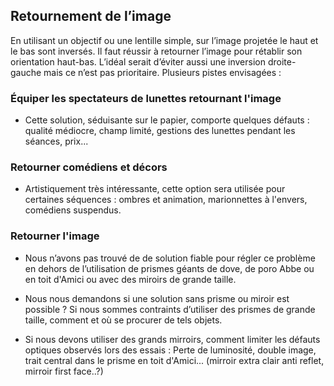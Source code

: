 
## Retournement de l’image

En utilisant un objectif ou une lentille simple, sur l’image projetée le haut et le bas sont inversés. Il faut réussir à retourner l’image pour rétablir son orientation haut-bas. 
L’idéal serait d’éviter aussi une inversion droite-gauche mais ce n’est pas prioritaire. Plusieurs pistes envisagées :

### Équiper les spectateurs de lunettes retournant l'image
- Cette solution, séduisante sur le papier, comporte quelques défauts : qualité médiocre, champ limité, gestions des lunettes pendant les séances, prix...

### Retourner comédiens et décors
- Artistiquement très intéressante, cette option sera utilisée pour certaines séquences : ombres et animation, marionnettes à l'envers, comédiens suspendus.

### Retourner l'image
- Nous n’avons pas trouvé de de solution fiable pour régler ce problème en dehors de l’utilisation de prismes géants de dove, de poro Abbe ou en toit d'Amici ou avec des miroirs de grande taille.

- Nous nous demandons si une solution sans prisme ou miroir est possible ? Si nous sommes contraints d’utiliser des prismes de grande taille, comment et où se procurer de tels objets.

- Si nous devons utiliser des grands mirroirs, comment limiter les défauts optiques observés lors des essais : Perte de luminosité, double image, trait central dans le prisme en toit d'Amici... (mirroir extra clair anti reflet, mirroir first face..?)


